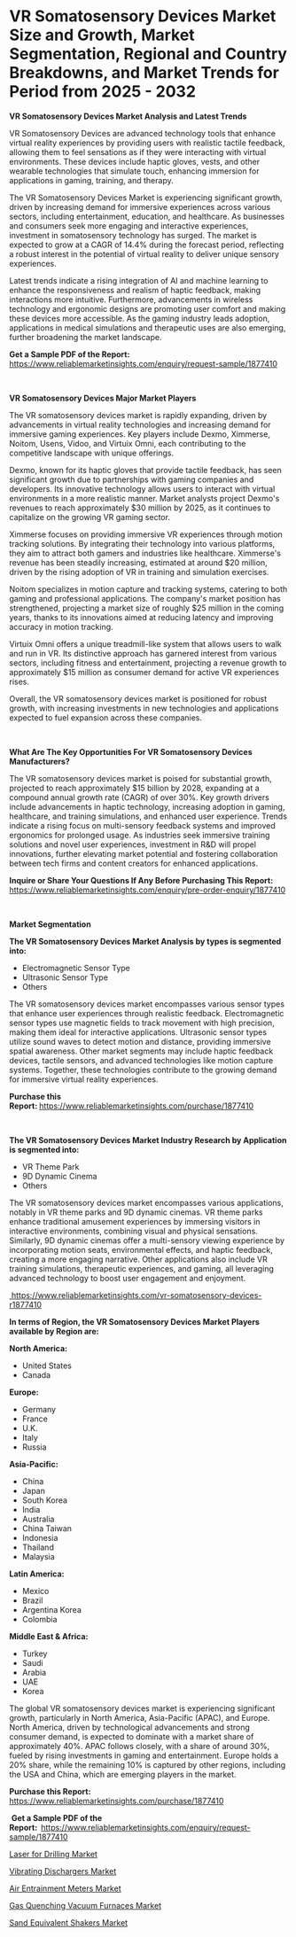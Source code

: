 <p><h1>VR Somatosensory Devices Market Size and Growth, Market Segmentation, Regional and Country Breakdowns, and Market Trends for Period from 2025 -  2032</h1></p><p><strong>VR Somatosensory Devices Market Analysis and Latest Trends</strong></p>
<p><p>VR Somatosensory Devices are advanced technology tools that enhance virtual reality experiences by providing users with realistic tactile feedback, allowing them to feel sensations as if they were interacting with virtual environments. These devices include haptic gloves, vests, and other wearable technologies that simulate touch, enhancing immersion for applications in gaming, training, and therapy.</p><p>The VR Somatosensory Devices Market is experiencing significant growth, driven by increasing demand for immersive experiences across various sectors, including entertainment, education, and healthcare. As businesses and consumers seek more engaging and interactive experiences, investment in somatosensory technology has surged. The market is expected to grow at a CAGR of 14.4% during the forecast period, reflecting a robust interest in the potential of virtual reality to deliver unique sensory experiences.</p><p>Latest trends indicate a rising integration of AI and machine learning to enhance the responsiveness and realism of haptic feedback, making interactions more intuitive. Furthermore, advancements in wireless technology and ergonomic designs are promoting user comfort and making these devices more accessible. As the gaming industry leads adoption, applications in medical simulations and therapeutic uses are also emerging, further broadening the market landscape.</p></p>
<p><strong>Get a Sample PDF of the Report:&nbsp;</strong> <a href="https://www.reliablemarketinsights.com/enquiry/request-sample/1877410?utm_campaign=2112&utm_medium=2&utm_source=Github&utm_content=ia&utm_term=28022025&utm_id=vr-somatosensory-devices">https://www.reliablemarketinsights.com/enquiry/request-sample/1877410</a></p>
<p>&nbsp;</p>
<p><strong>VR Somatosensory Devices Major Market Players</strong></p>
<p><p>The VR somatosensory devices market is rapidly expanding, driven by advancements in virtual reality technologies and increasing demand for immersive gaming experiences. Key players include Dexmo, Ximmerse, Noitom, Usens, Vidoo, and Virtuix Omni, each contributing to the competitive landscape with unique offerings.</p><p>Dexmo, known for its haptic gloves that provide tactile feedback, has seen significant growth due to partnerships with gaming companies and developers. Its innovative technology allows users to interact with virtual environments in a more realistic manner. Market analysts project Dexmo's revenues to reach approximately $30 million by 2025, as it continues to capitalize on the growing VR gaming sector.</p><p>Ximmerse focuses on providing immersive VR experiences through motion tracking solutions. By integrating their technology into various platforms, they aim to attract both gamers and industries like healthcare. Ximmerse's revenue has been steadily increasing, estimated at around $20 million, driven by the rising adoption of VR in training and simulation exercises.</p><p>Noitom specializes in motion capture and tracking systems, catering to both gaming and professional applications. The company's market position has strengthened, projecting a market size of roughly $25 million in the coming years, thanks to its innovations aimed at reducing latency and improving accuracy in motion tracking.</p><p>Virtuix Omni offers a unique treadmill-like system that allows users to walk and run in VR. Its distinctive approach has garnered interest from various sectors, including fitness and entertainment, projecting a revenue growth to approximately $15 million as consumer demand for active VR experiences rises.</p><p>Overall, the VR somatosensory devices market is positioned for robust growth, with increasing investments in new technologies and applications expected to fuel expansion across these companies.</p></p>
<p>&nbsp;</p>
<p><strong>What Are The Key Opportunities For VR Somatosensory Devices Manufacturers?</strong></p>
<p><p>The VR somatosensory devices market is poised for substantial growth, projected to reach approximately $15 billion by 2028, expanding at a compound annual growth rate (CAGR) of over 30%. Key growth drivers include advancements in haptic technology, increasing adoption in gaming, healthcare, and training simulations, and enhanced user experience. Trends indicate a rising focus on multi-sensory feedback systems and improved ergonomics for prolonged usage. As industries seek immersive training solutions and novel user experiences, investment in R&D will propel innovations, further elevating market potential and fostering collaboration between tech firms and content creators for enhanced applications.</p></p>
<p><strong>Inquire or Share Your Questions If Any Before Purchasing This Report:</strong> <a href="https://www.reliablemarketinsights.com/enquiry/pre-order-enquiry/1877410?utm_campaign=2112&utm_medium=2&utm_source=Github&utm_content=ia&utm_term=28022025&utm_id=vr-somatosensory-devices">https://www.reliablemarketinsights.com/enquiry/pre-order-enquiry/1877410</a></p>
<p>&nbsp;</p>
<p><strong>Market Segmentation</strong></p>
<p><strong>The VR Somatosensory Devices Market Analysis by types is segmented into:</strong></p>
<p><ul><li>Electromagnetic Sensor Type</li><li>Ultrasonic Sensor Type</li><li>Others</li></ul></p>
<p><p>The VR somatosensory devices market encompasses various sensor types that enhance user experiences through realistic feedback. Electromagnetic sensor types use magnetic fields to track movement with high precision, making them ideal for interactive applications. Ultrasonic sensor types utilize sound waves to detect motion and distance, providing immersive spatial awareness. Other market segments may include haptic feedback devices, tactile sensors, and advanced technologies like motion capture systems. Together, these technologies contribute to the growing demand for immersive virtual reality experiences.</p></p>
<p><strong>Purchase this Report:&nbsp;</strong><a href="https://www.reliablemarketinsights.com/purchase/1877410?utm_campaign=2112&utm_medium=2&utm_source=Github&utm_content=ia&utm_term=28022025&utm_id=vr-somatosensory-devices">https://www.reliablemarketinsights.com/purchase/1877410</a></p>
<p>&nbsp;</p>
<p><strong>The VR Somatosensory Devices Market Industry Research by Application is segmented into:</strong></p>
<p><ul><li>VR Theme Park</li><li>9D Dynamic Cinema</li><li>Others</li></ul></p>
<p><p>The VR somatosensory devices market encompasses various applications, notably in VR theme parks and 9D dynamic cinemas. VR theme parks enhance traditional amusement experiences by immersing visitors in interactive environments, combining visual and physical sensations. Similarly, 9D dynamic cinemas offer a multi-sensory viewing experience by incorporating motion seats, environmental effects, and haptic feedback, creating a more engaging narrative. Other applications also include VR training simulations, therapeutic experiences, and gaming, all leveraging advanced technology to boost user engagement and enjoyment.</p></p>
<p><a href="https://www.reliablemarketinsights.com/vr-somatosensory-devices-r1877410?utm_campaign=2112&utm_medium=2&utm_source=Github&utm_content=ia&utm_term=28022025&utm_id=vr-somatosensory-devices">&nbsp;https://www.reliablemarketinsights.com/vr-somatosensory-devices-r1877410</a></p>
<p><strong>In terms of Region, the VR Somatosensory Devices Market Players available by Region are:</strong></p>
<p>
    <p> <strong> North America: </strong>
        <ul>
            <li>United States</li>
            <li>Canada</li>
        </ul>
        </p> 
    <p> <strong> Europe: </strong>
        <ul>
            <li>Germany</li>
            <li>France</li>
            <li>U.K.</li>
            <li>Italy</li>
            <li>Russia</li>
        </ul>
        </p> 
    <p> <strong> Asia-Pacific: </strong>
        <ul>
            <li>China</li>
            <li>Japan</li>
            <li>South Korea</li>
            <li>India</li>
            <li>Australia</li>
            <li>China Taiwan</li>
            <li>Indonesia</li>
            <li>Thailand</li>
            <li>Malaysia</li>
        </ul>
        </p> 
    <p> <strong> Latin America: </strong>
        <ul>
            <li>Mexico</li>
            <li>Brazil</li>
            <li>Argentina Korea</li>
            <li>Colombia</li>
        </ul>
        </p> 
    <p> <strong> Middle East & Africa: </strong>
        <ul>
            <li>Turkey</li>
            <li>Saudi</li>
            <li>Arabia</li>
            <li>UAE</li>
            <li>Korea</li>
        </ul>
    </p>
    </p>
<p><p>The global VR somatosensory devices market is experiencing significant growth, particularly in North America, Asia-Pacific (APAC), and Europe. North America, driven by technological advancements and strong consumer demand, is expected to dominate with a market share of approximately 40%. APAC follows closely, with a share of around 30%, fueled by rising investments in gaming and entertainment. Europe holds a 20% share, while the remaining 10% is captured by other regions, including the USA and China, which are emerging players in the market.</p></p>
<p><strong>Purchase this Report: </strong><a href="https://www.reliablemarketinsights.com/purchase/1877410?utm_campaign=2112&utm_medium=2&utm_source=Github&utm_content=ia&utm_term=28022025&utm_id=vr-somatosensory-devices">https://www.reliablemarketinsights.com/purchase/1877410</a></p>
<p>&nbsp;<strong>Get a Sample PDF of the Report:&nbsp;&nbsp;</strong><a href="https://www.reliablemarketinsights.com/enquiry/request-sample/1877410?utm_campaign=2112&utm_medium=2&utm_source=Github&utm_content=ia&utm_term=28022025&utm_id=vr-somatosensory-devices">https://www.reliablemarketinsights.com/enquiry/request-sample/1877410</a></p>
<p><strong></strong></p>
<p><p><a href="https://github.com/mriwacraane/Market-Research-Report-List-1/blob/main/laser-for-drilling-market.md?utm_campaign=2112&utm_medium=2&utm_source=Github&utm_content=ia&utm_term=28022025&utm_id=vr-somatosensory-devices">Laser for Drilling Market</a></p><p><a href="https://github.com/benhaeneye/Market-Research-Report-List-1/blob/main/vibrating-dischargers-market.md?utm_campaign=2112&utm_medium=2&utm_source=Github&utm_content=ia&utm_term=28022025&utm_id=vr-somatosensory-devices">Vibrating Dischargers Market</a></p><p><a href="https://github.com/semiensamuel72378/Market-Research-Report-List-1/blob/main/air-entrainment-meters-market.md?utm_campaign=2112&utm_medium=2&utm_source=Github&utm_content=ia&utm_term=28022025&utm_id=vr-somatosensory-devices">Air Entrainment Meters Market</a></p><p><a href="https://github.com/chikenmhamdi/Market-Research-Report-List-1/blob/main/gas-quenching-vacuum-furnaces-market.md?utm_campaign=2112&utm_medium=2&utm_source=Github&utm_content=ia&utm_term=28022025&utm_id=vr-somatosensory-devices">Gas Quenching Vacuum Furnaces Market</a></p><p><a href="https://github.com/lehumiston1971679/Market-Research-Report-List-1/blob/main/sand-equivalent-shakers-market.md?utm_campaign=2112&utm_medium=2&utm_source=Github&utm_content=ia&utm_term=28022025&utm_id=vr-somatosensory-devices">Sand Equivalent Shakers Market</a></p></p>